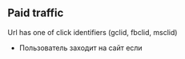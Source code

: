 ## Paid traffic
Url has one of click identifiers (gclid, fbclid, msclid)

- Пользователь заходит на сайт если
